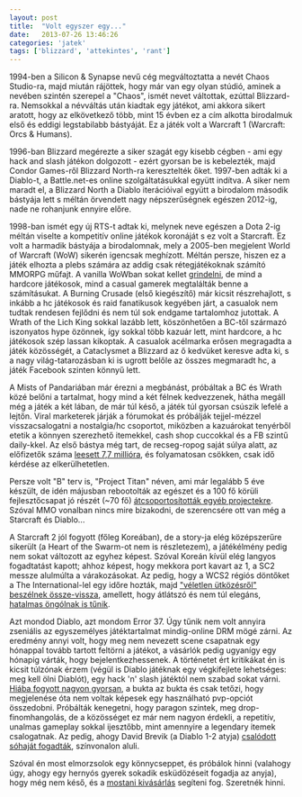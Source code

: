 ```yaml
---
layout: post
title:  "Volt egyszer egy..."
date:   2013-07-26 13:46:26
categories: 'jatek'
tags: ['blizzard', 'attekintes', 'rant']
---
```

<p>1994-ben a Silicon & Synapse nevű cég megváltoztatta a nevét Chaos Studio-ra, majd miután rájöttek, hogy már van egy olyan stúdió, aminek a nevében szintén szerepel a "Chaos", ismét nevet váltottak, ezúttal Blizzard-ra. Nemsokkal a névváltás után kiadtak egy játékot, ami akkora sikert aratott, hogy az elkövetkező több, mint 15 évben ez a cím alkotta birodalmuk első és eddigi legstabilabb bástyáját. Ez a játék volt a Warcraft 1 (Warcraft: Orcs & Humans).</p>
<p>1996-ban Blizzard megérezte a siker szagát egy kisebb cégben - ami egy hack and slash játékon dolgozott - ezért gyorsan be is kebelezték, majd Condor Games-ről Blizzard North-ra keresztelték őket. 1997-ben adták ki a Diablo-t, a Battle.net-es online szolgáltatásukkal együtt indítva. A siker nem maradt el, a Blizzard North a Diablo iterációival együtt a birodalom második bástyája lett s méltán örvendett nagy népszerűségnek egészen 2012-ig, nade ne rohanjunk ennyire előre.</p>
<p>1998-ban ismét egy új RTS-t adtak ki, melynek neve egészen a Dota 2-ig méltán viselte a kompetitív online játékok koronáját s ez volt a Starcraft. Ez volt a harmadik bástyája a birodalomnak, mely a 2005-ben megjelent World of Warcraft (WoW) sikerén igencsak meghízott. Méltán persze, hiszen ez a játék elhozta a plebs számára az addig csak rétegjátékoknak számító MMORPG műfajt.
A vanilla WoWban sokat kellet <a href="https://en.wikipedia.org/wiki/Grinding_%28video_gaming%29">grindelni</a>, de mind a hardcore játékosok, mind a casual gamerek megtalálták benne a számításukat. A Burning Crusade (első kiegészítő) már kicsit részrehajlott, s inkább a hc játékosok és raid fanatikusok kegyében járt, a casualok nem tudtak rendesen fejlődni és nem túl sok endgame tartalomhoz jutottak. A Wrath of the Lich King sokkal lazább lett, köszönhetően a BC-től származó iszonyatos hype özönnek, így sokkal több kazuár lett, mint hardcore, a hc játékosok szép lassan kikoptak. A casualok acélmarka erősen megragadta a játék közösségét, a Cataclysmet a Blizzard az ő kedvüket keresve adta ki, s a nagy világ-tatarozásban ki is ugrott belőle az összes megmaradt hc, a játék Facebook szinten könnyű lett.</p>
<p>A Mists of Pandariában  már érezni a megbánást, próbáltak a BC és Wrath közé belőni a tartalmat, hogy mind a két félnek kedvezzenek, hátha megáll még a játék a két lában, de már túl késő, a játék túl gyorsan csúszik lefelé a lejtőn. Viral marketerek járják a fórumokat és próbálják tejjel-mézzel visszacsalogatni a nostalgia/hc csoportot, miközben a kazuárokat tenyérből etetik a könnyen szerezhető itemekkel, cash shop cuccokkal és a FB szintű daily-kkel. Az első bástya még tart, de recseg-ropog saját súlya alatt, az előfizetők száma <a href="https://en.wikipedia.org/wiki/Grinding_%28video_gaming%29">leesett 7,7 millióra</a>, és folyamatosan csökken, csak idő kérdése az elkerülhetetlen.</p>
<p>Persze volt "B" terv is, "Project Titan" néven, ami már legalább 5 éve készült, de idén májusban rebootolták az egészet és a 100 fő körüli fejlesztőcsapat jó részét (~70 fő) <a href="http://venturebeat.com/2013/05/28/blizzard-delays-unannounced-mmo-until-2016-resets-whole-project-exclusive/">átcsoportosították egyéb projectekre</a>. Szóval MMO vonalban nincs mire bizakodni, de szerencsére ott van még a Starcraft és Diablo...</p>
<p>A Starcraft 2 jól fogyott (főleg Koreában), de a story-ja elég középszerűre sikerült (a Heart of the Swarm-ot nem is részletezem), a játékélmény pedig nem sokat változott az egyhez képest. Szóval Koreán kívül elég langyos fogadtatást kapott; ahhoz képest, hogy mekkora port kavart az 1, a SC2 messze alulmúlta a várakozásokat. Az pedig, hogy a WCS2 régiós döntőket a The International-lel  egy időre hozták, majd <a href="http://www.rtsguru.com/game/406/article/6267/Blizzard-announce-WCS-2-Finals-to-clash-with-TI3.html">"véletlen ütközésről" beszélnek össze-vissza</a>, amellett, hogy átlátszó és nem túl elegáns, <a href="http://www.reddit.com/r/DotA2/comments/1iw3rh/as_someone_from_rstarcraft/">hatalmas öngólnak is tűnik</a>.</p>
<p>Azt mondod Diablo, azt mondom Error 37. Úgy tűnik nem volt annyira zseniális az egyszemélyes játéktartalmat mindig-online DRM mögé zárni. Az eredmény annyi volt, hogy meg nem nevezett scene csapatnak egy hónappal tovább tartott feltörni a játékot, a vásárlók pedig ugyanígy egy hónapig várták, hogy bejelentkezhessenek. A történetet ért kritikákat én is kicsit túlzónak érzem (végül is Diablo játéknak egy végkifejlete lehetséges: meg kell ölni Diablót), egy hack 'n' slash játéktól nem szabad sokat várni. <a href="https://bgr.com/2012/05/23/diablo-iii-sales-pc-game-record/">Hiába fogyott nagyon gyorsan</a>, a bukta az bukta és csak tetőzi, hogy megjelenése óta nem voltak képesek egy használható pvp-opciót összedobni. Próbálták kenegetni, hogy paragon szintek, meg drop-finomhangolás, de a közösséget ez már nem nagyon érdekli, a repetitív, unalmas gameplay sokkal ijesztőbb, mint amennyire a legendary itemek csalogatnak. Az pedig, ahogy David Brevik (a Diablo 1-2 atyja) <a href="http://www.giantbomb.com/diablo-iii/3030-20803/forums/diablo-3-developers-react-angrily-to-dave-brevik-i-557768/">csalódott sóhaját fogadták</a>, színvonalon aluli.</p>
<p>Szóval én most elmorzsolok egy könnycseppet, és próbálok hinni (valahogy úgy, ahogy egy hernyós gyerek sokadik esküdözéseit fogadja az anyja), hogy még nem késő, és a <a href="http://www.engadget.com/2013/07/26/activision-blizzard-vivendi-buyout/">mostani kivásárlás</a> segíteni fog. Szeretnék hinni.</p>